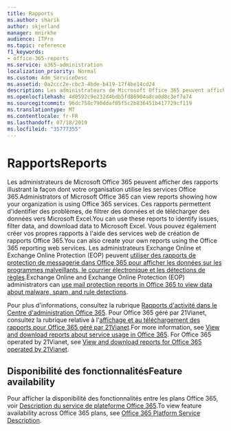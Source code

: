 ```yaml
---
title: Rapports
ms.author: sharik
author: skjerland
manager: mnirkhe
audience: ITPro
ms.topic: reference
f1_keywords:
- office-365-reports
ms.service: o365-administration
localization_priority: Normal
ms.custom: Adm_ServiceDesc
ms.assetid: 0a2ccc2e-cbc3-4bde-b419-17f4be14cd24
description: Les administrateurs de Microsoft Office 365 peuvent afficher des rapports illustrant la façon dont votre organisation utilise les services Office 365. Ces rapports permettent d'identifier des problèmes, de filtrer des données et de télécharger des données vers Microsoft Excel. Vous pouvez également créer vos propres rapports à l'aide des services web de création de rapports Office 365. Les administrateurs Exchange Online et Exchange Online Protection (EOP) peuvent utiliser des rapports de protection de messagerie dans Office 365 pour afficher les données sur les programmes malveillants, le courrier électronique et les détections de règles.
ms.openlocfilehash: 4d0592c9e232d4bdb5fd86904a8ca0d8c3ef7a74
ms.sourcegitcommit: 96dc758c790ddaf05f5c2b836451b417729cf119
ms.translationtype: MT
ms.contentlocale: fr-FR
ms.lasthandoff: 07/18/2019
ms.locfileid: "35777355"
---
```

# <a name="reports"></a><span data-ttu-id="84b20-106">Rapports</span><span class="sxs-lookup"><span data-stu-id="84b20-106">Reports</span></span>

<span data-ttu-id="84b20-107">Les administrateurs de Microsoft Office 365 peuvent afficher des rapports illustrant la façon dont votre organisation utilise les services Office 365.</span><span class="sxs-lookup"><span data-stu-id="84b20-107">Administrators of Microsoft Office 365 can view reports showing how your organization is using Office 365 services.</span></span> <span data-ttu-id="84b20-108">Ces rapports permettent d'identifier des problèmes, de filtrer des données et de télécharger des données vers Microsoft Excel.</span><span class="sxs-lookup"><span data-stu-id="84b20-108">You can use these reports to identify issues, filter data, and download data to Microsoft Excel.</span></span> <span data-ttu-id="84b20-109">Vous pouvez également créer vos propres rapports à l'aide des services web de création de rapports Office 365.</span><span class="sxs-lookup"><span data-stu-id="84b20-109">You can also create your own reports using the Office 365 reporting web services.</span></span> <span data-ttu-id="84b20-110">Les administrateurs Exchange Online et Exchange Online Protection (EOP) peuvent [utiliser des rapports de protection de messagerie dans Office 365 pour afficher les données sur les programmes malveillants, le courrier électronique et les détections de règles](https://go.microsoft.com/fwlink/p/?LinkId=401102).</span><span class="sxs-lookup"><span data-stu-id="84b20-110">Exchange Online and Exchange Online Protection (EOP) administrators can [use mail protection reports in Office 365 to view data about malware, spam, and rule detections](https://go.microsoft.com/fwlink/p/?LinkId=401102).</span></span>
  
<span data-ttu-id="84b20-p103">Pour plus d'informations, consultez la rubrique [Rapports d'activité dans le Centre d'administration Office 365](https://go.microsoft.com/fwlink/p/?LinkID=270182). Pour Office 365 géré par 21Vianet, consultez la rubrique relative à l'[affichage et au téléchargement des rapports pour Office 365 géré par 21Vianet](http://go.microsoft.com/fwlink/?LinkID=733348&amp;clcid=0x409).</span><span class="sxs-lookup"><span data-stu-id="84b20-p103">For more information, see [View and download reports about service usage in Office 365](https://go.microsoft.com/fwlink/p/?LinkID=270182). For Office 365 operated by 21Vianet, see [View and download reports for Office 365 operated by 21Vianet](http://go.microsoft.com/fwlink/?LinkID=733348&amp;clcid=0x409).</span></span>
  
## <a name="feature-availability"></a><span data-ttu-id="84b20-113">Disponibilité des fonctionnalités</span><span class="sxs-lookup"><span data-stu-id="84b20-113">Feature availability</span></span>

<span data-ttu-id="84b20-114">Pour afficher la disponibilité des fonctionnalités entre les plans Office 365, voir [Description du service de plateforme Office 365](https://technet.microsoft.com/en-us/library/office-365-platform-service-description.aspx).</span><span class="sxs-lookup"><span data-stu-id="84b20-114">To view feature availability across Office 365 plans, see [Office 365 Platform Service Description](https://technet.microsoft.com/en-us/library/office-365-platform-service-description.aspx).</span></span>
  

